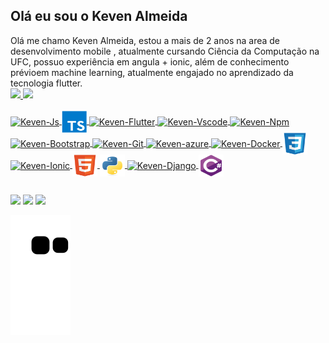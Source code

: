 ## Olá eu sou o Keven Almeida
<div>
    Olá me chamo Keven Almeida, estou a mais de 2 anos na area de desenvolvimento mobile , 
    atualmente cursando Ciência da Computação na UFC, possuo experiência em angula + ionic, além de conhecimento prévioem machine learning,
    atualmente engajado no aprendizado da tecnologia flutter.
</div>
<div>
    <a href="https://github.com/keven-almeida">
    <img height="180em" src="https://github-readme-stats.vercel.app/api?username=keven-almeida&show_icons=true_color=fff&icon_color=79ff97&text_color=9f9f9f&bg_color=151515"/>
    <img height="180em" src="https://github-readme-stats.vercel.app/api/top-langs/?username=keven-almeida&show_icons=true_color=fff&icon_color=79ff97&text_color=9f9f9f&bg_color=151515"   />
</div>

<div style="display: inline_block"><br>
    <img align="center" alt="Keven-Js" height="35" width="40" src="https://cdn.jsdelivr.net/gh/devicons/devicon/icons/javascript/javascript-original.svg" />
    <img align="center" alt="Keven-Ts" height="35" width="40" src="https://raw.githubusercontent.com/devicons/devicon/master/icons/typescript/typescript-plain.svg">
    <img align="center" alt="Keven-Flutter" height="35" width="40" src="https://cdn.jsdelivr.net/gh/devicons/devicon/icons/flutter/flutter-original.svg" />
    <img align="center" alt="Keven-Vscode" height="35" width="40" src="https://cdn.jsdelivr.net/gh/devicons/devicon/icons/vscode/vscode-original.svg" />
    <img align="center" alt="Keven-Npm" height="35" width="40" src="https://cdn.jsdelivr.net/gh/devicons/devicon/icons/npm/npm-original-wordmark.svg" />
    <img align="center" alt="Keven-Bootstrap" height="35" width="40" src="https://cdn.jsdelivr.net/gh/devicons/devicon/icons/bootstrap/bootstrap-original.svg" />
    <img align="center" alt="Keven-Git" height="35" width="40" src="https://cdn.jsdelivr.net/gh/devicons/devicon/icons/git/git-original-wordmark.svg" />
    <img align="center" alt="Keven-azure" height="35" width="40" src="https://cdn.jsdelivr.net/gh/devicons/devicon/icons/azure/azure-original.svg" />
    <img align="center" alt="Keven-Docker" height="35" width="40" src="https://cdn.jsdelivr.net/gh/devicons/devicon/icons/docker/docker-original.svg" />
    <img align="center" alt="Keven-CSS" height="35" width="40" src="https://raw.githubusercontent.com/devicons/devicon/master/icons/css3/css3-original.svg">
    <img align="center" alt="Keven-Ionic" height="35" width="40" src="https://cdn.jsdelivr.net/gh/devicons/devicon/icons/ionic/ionic-original.svg" />
    <img align="center" alt="Keven-HTML" height="35" width="40" src="https://raw.githubusercontent.com/devicons/devicon/master/icons/html5/html5-original.svg">
    <img align="center" alt="Keven-Python" height="35" width="40" src="https://raw.githubusercontent.com/devicons/devicon/master/icons/python/python-original.svg"/>
    <img align="center" alt="Keven-Django" height="35" width="40" src="https://cdn.jsdelivr.net/gh/devicons/devicon/icons/django/django-plain-wordmark.svg" />
    <img align="center" alt="Keven-Csharp" height="35" width="40" src="https://raw.githubusercontent.com/devicons/devicon/master/icons/csharp/csharp-original.svg">
</div>

  ##

<div> 
    <a href="https://instagram.com/keven_almeida77" target="_blank"><img src="https://img.shields.io/badge/-Instagram-%23E4405F?style=for-the-badge&logo=instagram&logoColor=white" target="_blank"></a>
    <a href = "mailto:keven.almeida.8179@gmail.com"><img src="https://img.shields.io/badge/-Gmail-%23333?style=for-the-badge&logo=gmail&logoColor=white" target="_blank"></a>
    <a href="https://www.linkedin.com/in/keven-almeida" target="_blank"><img src="https://img.shields.io/badge/-LinkedIn-%230077B5?style=for-the-badge&logo=linkedin&logoColor=white" target="_blank"></a> 
    
![Snake animation](https://github.com/keven-almeida/keven-almeida/blob/output/github-contribution-grid-snake.svg)
 
</div>




